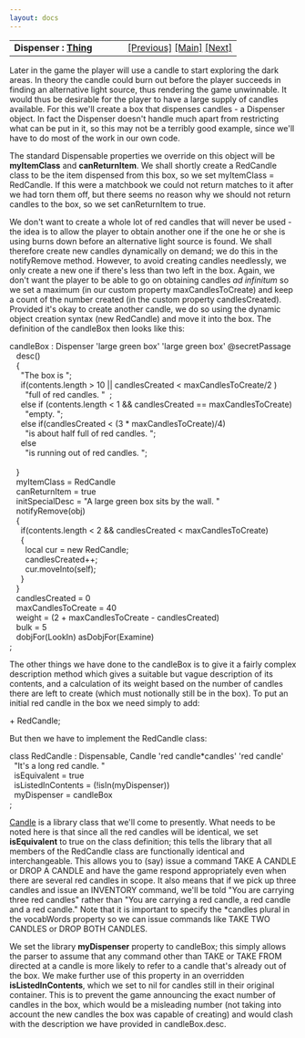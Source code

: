```yaml
---
layout: docs
---
```

<table width="100%" data-border="0" data-cellspacing="0"
data-cellpadding="3" data-bgcolor="#C0C0C0">
<colgroup>
<col style="width: 50%" />
<col style="width: 50%" />
</colgroup>
<tbody>
<tr>
<td style="text-align: left;"><strong>Dispenser : <a
href="thing-introduction.html">Thing</a><br />
</strong></td>
<td style="text-align: right;"><a
href="restrictedcontainer.html">[Previous]</a> <a
href="generalintroduction.html">[Main]</a> <a
href="stretchycontainer.html">[Next]</a></td>
</tr>
</tbody>
</table>

  
Later in the game the player will use a candle to start exploring the
dark areas. In theory the candle could burn out before the player
succeeds in finding an alternative light source, thus rendering the game
unwinnable. It would thus be desirable for the player to have a large
supply of candles available. For this we'll create a box that dispenses
candles - a Dispenser object. In fact the Dispenser doesn't handle much
apart from restricting what can be put in it, so this may not be a
terribly good example, since we'll have to do most of the work in our
own code.  
  
The standard Dispensable properties we override on this object will be
**myItemClass** and **canReturnItem**. We shall shortly create a
RedCandle class to be the item dispensed from this box, so we set
myItemClass = RedCandle. If this were a matchbook we could not return
matches to it after we had torn them off, but there seems no reason why
we should not return candles to the box, so we set canReturnItem to
true.  
  
We don't want to create a whole lot of red candles that will never be
used - the idea is to allow the player to obtain another one if the one
he or she is using burns down before an alternative light source is
found. We shall therefore create new candles dynamically on demand; we
do this in the notifyRemove method. However, to avoid creating candles
needlessly, we only create a new one if there's less than two left in
the box. Again, we don't want the player to be able to go on obtaining
candles *ad infinitum* so we set a maximum (in our custom property
maxCandlesToCreate) and keep a count of the number created (in the
custom property candlesCreated). Provided it's okay to create another
candle, we do so using the dynamic object creation syntax (new
RedCandle) and move it into the box. The definition of the candleBox
then looks like this:  
  
candleBox : Dispenser 'large green box' 'large green box' @secretPassage  
   desc()  
   {  
     "The box is ";  
     if(contents.length \> 10 \|\| candlesCreated \< maxCandlesToCreate/2 )  
       "full of red candles. "  ;  
     else if (contents.length \< 1 && candlesCreated == maxCandlesToCreate)  
       "empty. ";  
     else if(candlesCreated \< (3 \* maxCandlesToCreate)/4)  
       "is about half full of red candles. ";  
     else  
       "is running out of red candles. ";   
       
   }  
   myItemClass = RedCandle  
   canReturnItem = true  
   initSpecialDesc = "A large green box sits by the wall. "  
   notifyRemove(obj)  
   {  
     if(contents.length \< 2 && candlesCreated \< maxCandlesToCreate)  
     {  
       local cur = new RedCandle;  
       candlesCreated++;  
       cur.moveInto(self);  
     }  
   }  
   candlesCreated = 0  
   maxCandlesToCreate = 40  
   weight = (2 + maxCandlesToCreate - candlesCreated)  
   bulk = 5  
   dobjFor(LookIn) asDobjFor(Examine)  
;  
  
The other things we have done to the candleBox is to give it a fairly
complex description method which gives a suitable but vague description
of its contents, and a calculation of its weight based on the number of
candles there are left to create (which must notionally still be in the
box). To put an initial red candle in the box we need simply to add:  
  
+ RedCandle;  
  
But then we have to implement the RedCandle class:  
  
class RedCandle : Dispensable, Candle 'red candle\*candles' 'red candle'  
  "It's a long red candle. "  
  isEquivalent = true  
  isListedInContents = (!isIn(myDispenser))  
  myDispenser = candleBox  
;  
  
[Candle](candle.html) is a library class that we'll come to presently.
What needs to be noted here is that since all the red candles will be
identical, we set **isEquivalent** to true on the class definition; this
tells the library that all members of the RedCandle class are
functionally identical and interchangeable. This allows you to (say)
issue a command TAKE A CANDLE or DROP A CANDLE and have the game respond
appropriately even when there are several red candles in scope. It also
means that if we pick up three candles and issue an INVENTORY command,
we'll be told "You are carrying three red candles" rather than "You are
carrying a red candle, a red candle and a red candle." Note that it is
important to specify the \*candles plural in the vocabWords property so
we can issue commands like TAKE TWO CANDLES or DROP BOTH CANDLES.  
  
We set the library **myDispenser** property to candleBox; this simply
allows the parser to assume that any command other than TAKE or TAKE
FROM directed at a candle is more likely to refer to a candle that's
already out of the box. We make further use of this property in an
overridden **isListedInContents**, which we set to nil for candles still
in their original container. This is to prevent the game announcing the
exact number of candles in the box, which would be a misleading number
(not taking into account the new candles the box was capable of
creating) and would clash with the description we have provided in
candleBox.desc.  
